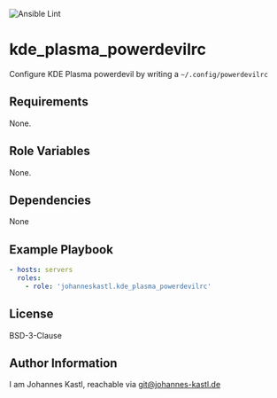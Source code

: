 ![Ansible Lint](https://github.com/johanneskastl/ansible-role-kde_plasma_powerdevilrc/workflows/Ansible%20Lint/badge.svg)

# kde_plasma_powerdevilrc

Configure KDE Plasma powerdevil by writing a `~/.config/powerdevilrc`

## Requirements

None.

## Role Variables

None.

## Dependencies

None

## Example Playbook

```yaml
- hosts: servers
  roles:
    - role: 'johanneskastl.kde_plasma_powerdevilrc'
```

## License

BSD-3-Clause

## Author Information

I am Johannes Kastl, reachable via git@johannes-kastl.de
